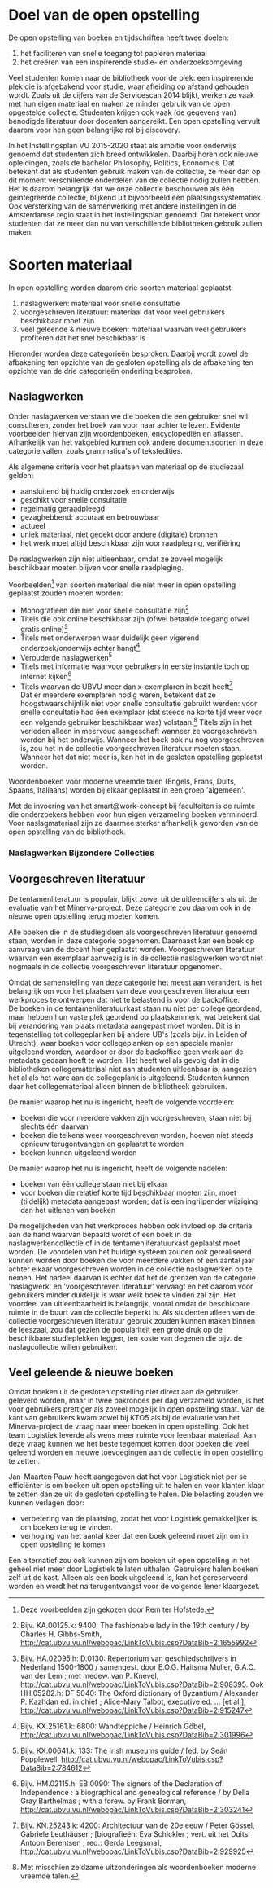 # Doel van de open opstelling #

De open opstelling van boeken en tijdschriften heeft twee doelen:

1. het faciliteren van snelle toegang tot papieren materiaal
2. het creëren van een inspirerende studie- en onderzoeksomgeving

Veel studenten komen naar de bibliotheek voor de plek: een inspirerende plek die is afgebakend voor studie, waar afleiding  op afstand gehouden wordt. Zoals uit de cijfers van de Servicescan 2014 blijkt,  werken ze vaak met hun eigen materiaal en maken ze minder gebruik van de open opgestelde collectie. Studenten krijgen ook vaak (de gegevens van) benodigde literatuur door docenten aangereikt. Een open opstelling vervult daarom voor hen geen belangrijke rol bij discovery.

In het Instellingsplan VU 2015-2020 staat als ambitie voor onderwijs genoemd dat studenten zich breed ontwikkelen. Daarbij horen ook nieuwe opleidingen, zoals de bachelor Philosophy, Politics, Economics. Dat betekent dat áls studenten gebruik maken van de collectie, ze meer dan op dit moment verschillende onderdelen van de collectie nodig zullen hebben. Het is daarom belangrijk dat we onze collectie beschouwen als één geïntegreerde collectie, blijkend uit bijvoorbeeld één plaatsingssystematiek.
Ook versterking van de samenwerking met andere instellingen in de Amsterdamse regio staat in het instellingsplan genoemd. Dat betekent voor studenten dat ze meer dan nu van verschillende bibliotheken gebruik zullen maken. 

# Soorten materiaal #

In open opstelling worden daarom drie soorten materiaal geplaatst:

1. naslagwerken: materiaal voor snelle consultatie
2. voorgeschreven literatuur: materiaal dat voor veel gebruikers beschikbaar moet zijn
3. veel geleende & nieuwe boeken: materiaal waarvan veel gebruikers profiteren dat het snel beschikbaar is

Hieronder worden deze categorieën besproken. Daarbij wordt zowel de afbakening ten opzichte van de gesloten opstelling als de afbakening ten opzichte van de drie categorieën onderling besproken.

## Naslagwerken ##

Onder naslagwerken verstaan we die boeken die een gebruiker snel wil consulteren, zonder het boek van voor naar achter te lezen. Evidente voorbeelden hiervan zijn woordenboeken, encyclopediën en atlassen. Afhankelijk van het vakgebied kunnen ook andere documentsoorten in deze categorie vallen, zoals grammatica's of tekstedities. 

Als algemene criteria voor het plaatsen van materiaal op de studiezaal gelden:

* aansluitend bij huidig onderzoek en onderwijs
* geschikt voor snelle consultatie
* regelmatig geraadpleegd
* gezaghebbend: accuraat en betrouwbaar
* actueel
* uniek materiaal, niet gedekt door andere (digitale) bronnen
* het werk moet altijd beschikbaar zijn voor raadpleging, verifiëring

De naslagwerken zijn niet uitleenbaar, omdat ze zoveel mogelijk beschikbaar moeten blijven voor snelle raadpleging.

Voorbeelden[^voorbeeldenRem] van soorten materiaal die niet meer in open opstelling geplaatst zouden  moeten worden:

* Monografieën die niet voor snelle consultatie zijn[^vbmonografie]
* Titels die ook online beschikbaar zijn (ofwel betaalde toegang ofwel gratis online)[^vbookonline]
* Titels met onderwerpen waar duidelijk geen vigerend onderzoek/onderwijs achter hangt[^vbgeeno&o] 
* Verouderde naslagwerken[^vbverouderd]
* Titels met informatie waarvoor gebruikers in eerste instantie toch op internet kijken[^vbinternet]
* Titels waarvan de UBVU meer dan x-exemplaren in bezit heeft[^vbmeerdan1]  
Dat er meerdere exemplaren nodig waren, betekent dat ze hoogstwaarschijnlijk niet voor snelle consultatie gebruikt werden: voor snelle consultatie had één exemplaar (dat steeds na korte tijd weer voor een volgende gebruiker beschikbaar was) volstaan.[^woordenboeken] Titels zijn in het verleden alleen in meervoud aangeschaft wanneer ze voorgeschreven werden bij het onderwijs. Wanneer het boek ook nu nog voorgeschreven is, zou het in de collectie voorgeschreven literatuur moeten staan. Wanneer het dat niet meer is, kan het in de gesloten opstelling geplaatst worden.

Woordenboeken voor moderne vreemde talen (Engels, Frans, Duits, Spaans, Italiaans) worden bij elkaar geplaatst in een groep 'algemeen'.

Met de invoering van het smart@work-concept bij faculteiten is de ruimte die onderzoekers hebben voor hun eigen verzameling boeken verminderd. Voor naslagmateriaal zijn ze daarmee sterker afhankelijk geworden van de open opstelling van de bibliotheek.

### Naslagwerken Bijzondere Collecties ##



[^voorbeeldenRem]: Deze voorbeelden zijn gekozen door Rem ter Hofstede.
[^vbmonografie]: Bijv. KA.00125.k: 9400: The fashionable lady in the 19th century / by Charles H. Gibbs-Smith, <http://cat.ubvu.vu.nl/webopac/LinkToVubis.csp?DataBib=2:1655992>
[^vbookonline]: Bijv. HA.02095.h: D.0130: Repertorium van geschiedschrijvers in Nederland 1500-1800 / samengest. door E.O.G. Haitsma Mulier, G.A.C. van der Lem ; met medew. van P. Knevel, <http://cat.ubvu.vu.nl/webopac/LinkToVubis.csp?DataBib=2:908395>. Ook HH.05282.h: DF 5040: The Oxford dictionary of Byzantium / Alexander P. Kazhdan ed. in chief ; Alice-Mary Talbot, executive ed. ... [et al.], <http://cat.ubvu.vu.nl/webopac/LinkToVubis.csp?DataBib=2:915247>
[^vbgeeno&o]: Bijv. KX.25161.k: 6800: Wandteppiche / Heinrich Göbel, <http://cat.ubvu.vu.nl/webopac/LinkToVubis.csp?DataBib=2:301996>
[^vbverouderd]: Bijv. KX.00641.k: 133: The Irish museums guide / [ed. by Seán Popplewell, <http://cat.ubvu.vu.nl/webopac/LinkToVubis.csp?DataBib=2:784612>
[^vbinternet]: Bijv. HM.02115.h: EB 0090: The signers of the Declaration of Independence : a biographical and genealogical reference / by Della Gray Barthelmas ; with a forew. by Frank Borman, <http://cat.ubvu.vu.nl/webopac/LinkToVubis.csp?DataBib=2:303241>
[^vbmeerdan1]: Bijv. KN.25243.k: 4200: Architectuur van de 20e eeuw / Peter Gössel, Gabriele Leuthäuser ; [biografieën: Eva Schickler ; vert. uit het Duits: Antoon Berentsen ; red.: Gerda Leegsma], <http://cat.ubvu.vu.nl/webopac/LinkToVubis.csp?DataBib=2:929925>
[^woordenboeken]: Met misschien zeldzame uitzonderingen als woordenboeken moderne vreemde talen.

## Voorgeschreven literatuur ##

De tentamenliteratuur is populair, blijkt zowel uit de uitleencijfers als uit de evaluatie van het Minerva-project. Deze categorie zou daarom ook in de nieuwe open opstelling terug moeten komen.

Alle boeken die in de studiegidsen als voorgeschreven literatuur genoemd staan, worden in deze categorie opgenomen. Daarnaast kan een boek op aanvraag van de docent hier geplaatst worden. Voorgeschreven literatuur waarvan een exemplaar aanwezig is in de collectie naslagwerken wordt niet nogmaals in de collectie voorgeschreven literatuur opgenomen.

Omdat de samenstelling van deze categorie het meest aan verandert, is het belangrijk om voor het plaatsen van deze voorgeschreven literatuur een werkproces te ontwerpen dat niet te belastend is voor de backoffice.  
De boeken in de tentamenliteratuurkast staan nu niet per college geordend, maar hebben hun vaste plek geordend op plaatskenmerk, wat betekent dat bij verandering van plaats metadata aangepast moet worden. Dit is in tegenstelling tot collegeplanken bij andere UB's (zoals bijv. in Leiden of Utrecht), waar boeken voor collegeplanken op een speciale manier uitgeleend worden, waardoor er door de backoffice geen werk aan de metadata gedaan hoeft te worden. Het heeft wel als gevolg dat in die bibliotheken collegemateriaal niet aan studenten uitleenbaar is, aangezien het al als het ware aan de collegeplank is uitgeleend. Studenten kunnen daar het collegemateriaal alleen binnen de bibliotheek gebruiken.

De manier waarop het nu is ingericht, heeft de volgende voordelen:

* boeken die voor meerdere vakken zijn voorgeschreven, staan niet bij slechts één daarvan
* boeken die telkens weer voorgeschreven worden, hoeven niet steeds opnieuw terugontvangen en geplaatst te worden
* boeken kunnen uitgeleend worden

De manier waarop het nu is ingericht, heeft de volgende nadelen:

* boeken van één college staan niet bij elkaar
* voor boeken die relatief korte tijd beschikbaar moeten zijn, moet (tijdelijk) metadata aangepast worden; dat is een ingrijpender wijziging dan het uitlenen van boeken

De mogelijkheden van het werkproces hebben ook invloed op de criteria aan de hand waarvan bepaald wordt of een boek in de naslagwerkencollectie of in de tentamenliteratuurkast geplaatst moet worden.
De voordelen van het huidige systeem zouden ook gerealiseerd kunnen worden door boeken die voor meerdere vakken of een aantal jaar achter elkaar voorgeschreven worden in de collectie naslagwerken op te nemen. Het nadeel daarvan is echter dat het de grenzen van de categorie 'naslagwerk' en 'voorgeschreven literatuur' vervaagt en het daarom voor gebruikers minder duidelijk is waar welk boek te vinden zal zijn. Het voordeel van uitleenbaarheid is belangrijk, vooral omdat de beschikbare ruimte in de buurt van de collectie beperkt is. Als studenten alleen van de collectie voorgeschreven literatuur gebruik zouden kunnen maken binnen de leeszaal, zou dat gezien de populariteit een grote druk op de beschikbare studieplekken leggen, ten koste van degenen die bijv. de naslagcollectie willen gebruiken.


## Veel geleende & nieuwe boeken ##

Omdat boeken uit de gesloten opstelling niet direct aan de gebruiker geleverd worden, maar in twee pakrondes per dag verzameld worden, is het voor gebruikers prettiger als zoveel mogelijk in open opstelling staat. Van de kant van gebruikers kwam zowel bij KTO5 als bij de evaluatie van het Minerva-project de vraag naar meer boeken in open opstelling. Ook het team Logistiek leverde als wens meer ruimte voor leenbaar materiaal. Aan deze vraag kunnen we het beste tegemoet komen door  boeken die veel geleend worden en nieuwe toevoegingen aan de collectie in open opstelling te zetten. 

Jan-Maarten Pauw heeft aangegeven dat het voor Logistiek niet per se efficiënter is om boeken uit open opstelling uit te halen en voor klanten klaar te zetten dan ze uit de gesloten opstelling te halen. Die belasting zouden we kunnen verlagen door:

* verbetering van de plaatsing, zodat het voor Logistiek gemakkelijker is om boeken terug te vinden.
* verhoging van het aantal keer dat een boek geleend moet zijn om in open opstelling te komen

Een alternatief zou ook kunnen zijn om boeken uit open opstelling in het geheel niet meer door Logistiek te laten uithalen. Gebruikers halen boeken zelf uit de kast. Alleen als een boek uitgeleend is, kan het gereserveerd worden en wordt het na terugontvangst voor de volgende lener klaargezet.

